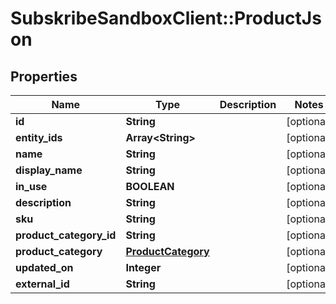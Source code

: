 # SubskribeSandboxClient::ProductJson

## Properties
Name | Type | Description | Notes
------------ | ------------- | ------------- | -------------
**id** | **String** |  | [optional] 
**entity_ids** | **Array&lt;String&gt;** |  | [optional] 
**name** | **String** |  | [optional] 
**display_name** | **String** |  | [optional] 
**in_use** | **BOOLEAN** |  | [optional] 
**description** | **String** |  | [optional] 
**sku** | **String** |  | [optional] 
**product_category_id** | **String** |  | [optional] 
**product_category** | [**ProductCategory**](ProductCategory.md) |  | [optional] 
**updated_on** | **Integer** |  | [optional] 
**external_id** | **String** |  | [optional] 


